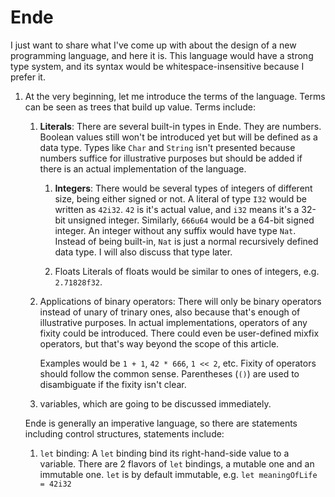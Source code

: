 # Ende

I just want to share what I've come up with about the design of a new programming language, and here it is.
This language would have a strong type system, and its syntax would be whitespace-insensitive because I prefer it.

1. At the very beginning, let me introduce the terms of the language.
   Terms can be seen as trees that build up value.
   Terms include:

   1. **Literals**:
      There are several built-in types in Ende.
      They are numbers.
      Boolean values still won't be introduced yet but will be defined as a data type.
      Types like `Char` and `String` isn't presented because numbers suffice for illustrative purposes but should be added if there is an actual implementation of the language.

      1. **Integers**:
         There would be several types of integers of different size, being either signed or not.
         A literal of type `I32` would be written as `42i32`.
         `42` is it's actual value, and `i32` means it's a 32-bit unsigned integer.
         Similarly, `666u64` would be a 64-bit signed integer.
         An integer without any suffix would have type `Nat`.
         Instead of being built-in, `Nat` is just a normal recursively defined data type.
         I will also discuss that type later.
      
      2. Floats
         Literals of floats would be similar to ones of integers, e.g. `2.71828f32`.

   2. Applications of binary operators:
      There will only be binary operators instead of unary of trinary ones, also because that's enough of illustrative purposes.
      In actual implementations, operators of any fixity could be introduced.
      There could even be user-defined mixfix operators, but that's way beyond the scope of this article.
      
      Examples would be `1 + 1`, `42 * 666`, `1 << 2`, etc.
      Fixity of operators should follow the common sense.
      Parentheses (`()`) are used to disambiguate if the fixity isn't clear.

   3. variables, which are going to be discussed immediately.

   Ende is generally an imperative language, so there are statements including control structures, statements include:

   1. `let` binding:
      A `let` binding bind its right-hand-side value to a variable.
      There are 2 flavors of `let` bindings, a mutable one and an immutable one.
      `let` is by default immutable, e.g. `let meaningOfLife = 42i32`
